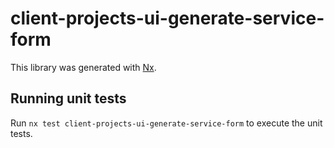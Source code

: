 # client-projects-ui-generate-service-form

This library was generated with [Nx](https://nx.dev).

## Running unit tests

Run `nx test client-projects-ui-generate-service-form` to execute the unit tests.
